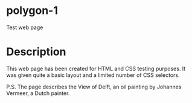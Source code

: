 # polygon-1
Test web page

# Description
This web page has been created for HTML and CSS testing purposes. It was given quite a basic layout and a limited number of CSS selectors.

P.S. The page describes the View of Delft, an oil painting by Johannes Vermeer, a Dutch painter.
